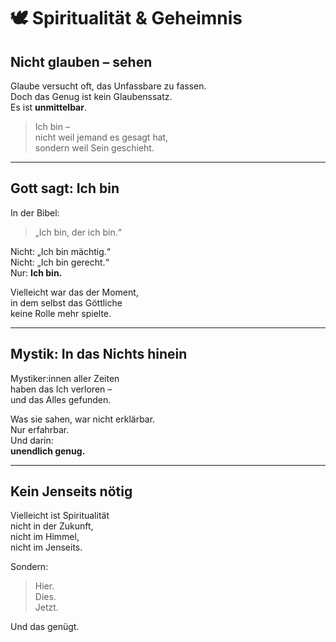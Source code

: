 # 🕊️ Spiritualität & Geheimnis

## Nicht glauben – sehen

Glaube versucht oft, das Unfassbare zu fassen.  
Doch das Genug ist kein Glaubenssatz.  
Es ist **unmittelbar**.

> Ich bin –  
> nicht weil jemand es gesagt hat,  
> sondern weil Sein geschieht.

---

## Gott sagt: Ich bin

In der Bibel:  
> „Ich bin, der ich bin.“

Nicht: „Ich bin mächtig.“  
Nicht: „Ich bin gerecht.“  
Nur: **Ich bin.**

Vielleicht war das der Moment,  
in dem selbst das Göttliche  
keine Rolle mehr spielte.

---

## Mystik: In das Nichts hinein

Mystiker:innen aller Zeiten  
haben das Ich verloren –  
und das Alles gefunden.

Was sie sahen, war nicht erklärbar.  
Nur erfahrbar.  
Und darin:  
**unendlich genug.**

---

## Kein Jenseits nötig

Vielleicht ist Spiritualität  
nicht in der Zukunft,  
nicht im Himmel,  
nicht im Jenseits.

Sondern:  
> Hier.  
> Dies.  
> Jetzt.

Und das genügt.
